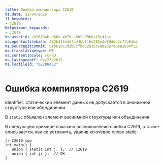 ```yaml
---
title: Ошибка компилятора C2619
ms.date: 11/04/2016
f1_keywords:
- C2619
helpviewer_keywords:
- C2619
ms.assetid: c826f8ab-d66a-4b79-a0b2-93b0af8c41ac
ms.openlocfilehash: f82b315a3e7ae4bb1f6d281e1d80ddc2c7fb0dea
ms.sourcegitcommit: 0ab61bc3d2b6cfbd52a16c6ab2b97a8ea1864f12
ms.translationtype: MT
ms.contentlocale: ru-RU
ms.lasthandoff: 04/23/2019
ms.locfileid: "62208432"
---
```

# <a name="compiler-error-c2619"></a>Ошибка компилятора C2619

identifier: статический элемент данных не допускается в анонимной структуре или объединении

В `static` объявлен элемент анонимной структуры или объединения.

В следующем примере показано возникновение ошибки C2619, а также описывается, как ее устранить, удалив ключевое слово statiс.

```
// C2619.cpp
int main() {
   union { static int j; };  // C2619
   union { int j; };  // OK
}
```
